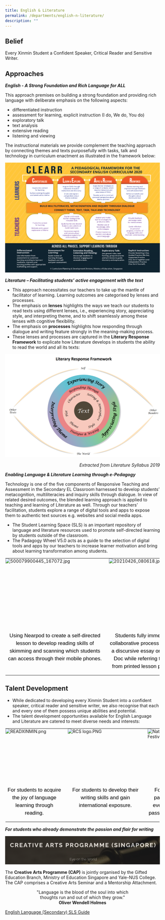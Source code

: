 ```yaml
---
title: English & Literature
permalink: /departments/english-n-literature/
description: ""
---
```

Belief
------

Every Xinmin Student a Confident Speaker, Critical Reader and Sensitive Writer.

Approaches
----------

**_English - A Strong Foundation and Rich Language for ALL_**

This approach premises on building a strong foundation and providing rich language with deliberate emphasis on the following aspects:

*   differentiated instruction
*   assessment for learning, explicit instruction (I do, We do, You do)
*   exploratory talk
*   text analysis
*   extensive reading
*   listening and viewing

The instructional materials we provide complement the teaching approach by connecting themes and texts purposefully with tasks, talk and technology in curriculum enactment as illustrated in the framework below:

![Pedagogical Framework Sec Eng Curriculum 2020](/images/Pedagogical%20Framework%20Sec%20Eng%20Curriculum%202020.png) 

**_Literature – Facilitating students’ active engagement with the text_**

  

*   This approach necessitates our teachers to take up the mantle of facilitator of learning. Learning outcomes are categorised by lenses and processes.
*   The emphasis on&nbsp;**lenses**&nbsp;highlights the ways we teach our students to read texts using different lenses, i.e., experiencing story, appreciating style, and interpreting theme, and to shift seamlessly among these lenses with cognitive flexibility.
*   The emphasis on&nbsp;**processes**&nbsp;highlights how responding through dialogue and writing feature strongly in the meaning-making process.
*   These lenses and processes are captured in the&nbsp;**Literary Response Framework**&nbsp;to explicate how Literature develops in students the ability to read the world and all its texts:

  
![Literacy Response Framework](/images/Literacy%20Response%20Framework.png)

<p style="text-align:right;"><em>Extracted from Literature Syllabus 2019</em></p>

  

**_Enabling Language &amp; Literature Learning through e-Pedagogy_**

  

Technology is one of the five components of Responsive Teaching and Assessment in the Secondary EL Classroom harnessed to develop students’ metacognition, multiliteracies and inquiry skills through dialogue. In view of related desired outcomes, the blended learning approach is applied to teaching and learning of Literature as well. Through our teachers’ facilitation, students explore a range of digital tools and apps to expose them to authentic text sources e.g. websites and social media apps.

  

*   The Student Learning Space (SLS) is an important repository of language and literature resources used to promote self-directed learning by students outside of the classroom.
*   The Padagogy Wheel V5.0 acts as a guide to the selection of digital tools and apps by our teachers to increase learner motivation and bring about learning transformation among students.

  

<table style="margin: auto; outline: 0px; padding: 0px; border-collapse: collapse; clear: both; border: 1px solid transparent; table-layout: fixed;" class="ive_eobj_center ives_tab_kosong"><tbody style="margin: 0px; outline: 0px; padding: 0px;"><tr style="margin: 0px; outline: 0px; padding: 0px;"><td style="margin: 0px; outline: 0px; padding: 0px 15px 15px 0px; vertical-align: top;"><img style="margin: auto; outline: 0px; padding: 0px; border: none; max-width: 100%; clear: both; display: block; width: 322px; height: 240px;" class="ive_eobj_center" alt="500079900445_167072.jpg" width="100%" src="![](/images/500079900445_167072.jpeg)"><div style="margin: 0px; outline: 0px; padding: 0px; line-height: 24.99px; color: rgb(0, 0, 0); font-family: Helvetica, sans-serif; font-size: 17px; font-weight: 400; text-align: center;">Using Nearpod to create a self-directed lesson to develop reading skills of skimming and scanning which students can access through their mobile phones.</div></td><td style="margin: 0px; outline: 0px; padding: 0px 15px 15px 0px; vertical-align: top;"><img style="margin: auto; outline: 0px; padding: 0px; border: none; max-width: 100%; clear: both; display: block; width: 239px; height: 240px;" class="ive_eobj_center" alt="20210426_080618.jpg" width="100%" src="![](/images/20210426_080618.jpeg)"><div style="margin: 0px; outline: 0px; padding: 0px; line-height: 24.99px; color: rgb(0, 0, 0); font-family: Helvetica, sans-serif; font-size: 17px; font-weight: 400; text-align: center;">Students fully immersed in collaborative process writing of a discursive essay on Google Doc while referring to notes from printed lesson package.</div></td><td style="margin: 0px; outline: 0px; padding: 0px 15px 15px 0px; vertical-align: top;"><img style="margin: auto; outline: 0px; padding: 0px; border: none; max-width: 100%; clear: both; display: block; width: 214px; height: 240px;" class="ive_eobj_center" alt="500118300363_50663.jpg" width="100%" src="![](/images/500118300363_50663.jpeg)"><div style="margin: 0px; outline: 0px; padding: 0px; line-height: 24.99px; color: rgb(0, 0, 0); font-family: Helvetica, sans-serif; font-size: 17px; font-weight: 400; text-align: center;">Teaching close reading of text using Google Jamboard where students explore text meaning and unpack vocabulary.</div></td></tr></tbody></table>

Talent Development
------------------

*   While dedicated to developing every Xinmin Student into a confident speaker, critical reader and sensitive writer, we also recognise that each and every one of them possess unique abilities and potential.
*   The talent development opportunities available for English Language and Literature are catered to meet diverse needs and interests:

  

<table style="margin: auto; outline: 0px; padding: 0px; border-collapse: collapse; clear: both; border: 1px solid transparent; table-layout: fixed;" class="ive_eobj_center ives_tab_kosong"><tbody style="margin: 0px; outline: 0px; padding: 0px;"><tr style="margin: 0px; outline: 0px; padding: 0px;"><td style="margin: 0px; outline: 0px; padding: 0px 15px 15px 0px; vertical-align: top;"><img style="margin: auto; outline: 0px; padding: 0px; border: none; max-width: 100%; clear: both; display: block; width: 188px; height: 188px;" class="ive_eobj_center" alt="READXINMIN.png" src="![](/images/READXINMIN.png)"><div style="margin: 0px; outline: 0px; padding: 0px; line-height: 24.99px; color: rgb(0, 0, 0); font-family: Helvetica, sans-serif; font-size: 17px; font-weight: 400; text-align: center;">For students to acquire the joy of language learning through reading.</div></td><td style="margin: 0px; outline: 0px; padding: 0px 15px 15px 0px; vertical-align: top;"><img style="margin: auto; outline: 0px; padding: 0px; border: none; max-width: 100%; clear: both; display: block; width: 245px; height: 188px;" class="ive_eobj_center" alt="RCS logo.PNG" src="![](/images/RCS%20logo.png)"><div style="margin: 0px; outline: 0px; padding: 0px; line-height: 24.99px; color: rgb(0, 0, 0); font-family: Helvetica, sans-serif; font-size: 17px; font-weight: 400; text-align: center;">For students to develop their writing skills and gain international exposure.</div></td><td style="margin: 0px; outline: 0px; padding: 0px 15px 15px 0px; vertical-align: top;"><img style="margin: auto; outline: 0px; padding: 0px; border: none; max-width: 100%; clear: both; display: block; width: 235px; height: 188px;" class="ive_eobj_center" alt="National Schools Literature Festival.png" src="![](/images/National%20Schools%20Literature%20Festival.png)"><div style="margin: 0px; outline: 0px; padding: 0px; line-height: 24.99px; color: rgb(0, 0, 0); font-family: Helvetica, sans-serif; font-size: 17px; font-weight: 400; text-align: center;">For Literature students to participate in a ground-up event which develops their passion and love for literature.</div></td></tr></tbody></table>

  

**_For students who already demonstrate the passion and flair for writing_**

![Creative Arts Programme Singapore](/images/Creative%20Arts%20Programme%20Singapore.png)

The&nbsp;**Creative Arts Programme (CAP)**&nbsp;is jointly organised by the Gifted Education Branch, Ministry of Education Singapore and Yale-NUS College. The CAP comprises a Creative Arts Seminar and a Mentorship Attachment.

 
<p style="text-align:center;">"Language is the blood of the soul into which<br>thoughts run and out of which they grow."<br><strong>Oliver Wendell Holmes</strong></p>

[English Language (Secondary) SLS Guide](/files/Embed%20as%20a%20link%20at%20end%20of%20page.pdf)
